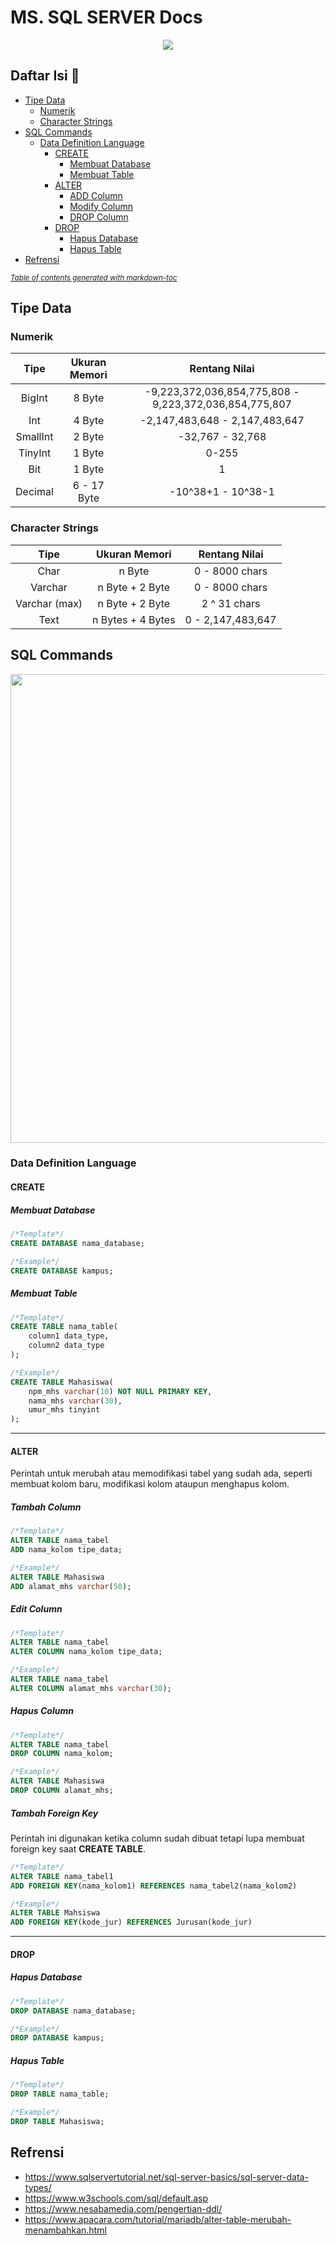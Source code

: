 # MS. SQL SERVER Docs
<p align="center">
  <img src="https://user-images.githubusercontent.com/67460437/144825129-7a33d901-6527-41f9-9a7e-502d07bc65d5.png">
</p>

## Daftar Isi 📝
- [Tipe Data](#tipe-data)
  * [Numerik](#numerik)
  * [Character Strings](#character-strings)
- [SQL Commands](#sql-commands)
  * [Data Definition Language](#data-definition-language)
    + [CREATE](#create)
      - [Membuat Database](#membuat-database)
      - [Membuat Table](#membuat-table)
    + [ALTER](#alter)
      - [ADD Column](#add-column)
      - [Modify Column](#modify-column)
      - [DROP Column](#drop-column)
    + [DROP](#drop)
      - [Hapus Database](#hapus-database)
      - [Hapus Table](#hapus-table)
- [Refrensi](#refrensi)

<small><i><a href='http://ecotrust-canada.github.io/markdown-toc/'>Table of contents generated with markdown-toc</a></i></small>



## Tipe Data
### Numerik
|   Tipe   | Ukuran Memori |                      Rentang Nilai                     |
|:--------:|:-------------:|:------------------------------------------------------:|
|  BigInt  |     8 Byte    | -9,223,372,036,854,775,808 - 9,223,372,036,854,775,807 |
|    Int   |     4 Byte    | -2,147,483,648 - 2,147,483,647                         |
| SmallInt |     2 Byte    | -32,767 - 32,768                                       |
|  TinyInt |     1 Byte    | 0-255                                                  |
|    Bit   |     1 Byte    | 1                                                      |
|  Decimal |  6 - 17 Byte  | -10^38+1 - 10^38-1                                     |

### Character Strings
|      Tipe     |   Ukuran Memori   |   Rentang Nilai   |
|:-------------:|:-----------------:|:-----------------:|
|      Char     |       n Byte      | 0 - 8000 chars    |
|    Varchar    |  n Byte + 2 Byte  | 0 - 8000 chars    |
| Varchar (max) |  n Byte + 2 Byte  | 2 ^ 31 chars      |
|      Text     | n Bytes + 4 Bytes | 0 - 2,147,483,647 |

## SQL Commands
<p align="center">
  <img src="https://user-images.githubusercontent.com/67460437/144828875-2ed8d476-2962-4a9d-ac40-d0184b7d7f77.png" width=750>
</p>

### Data Definition Language
#### CREATE
##### Membuat Database
```sql
/*Template*/
CREATE DATABASE nama_database;

/*Example*/
CREATE DATABASE kampus;
```

##### Membuat Table
```sql
/*Template*/
CREATE TABLE nama_table(
    column1 data_type,
    column2 data_type
);

/*Example*/
CREATE TABLE Mahasiswa(
    npm_mhs varchar(10) NOT NULL PRIMARY KEY,
    nama_mhs varchar(30),
    umur_mhs tinyint
);
```

---------------------------------------------------------------------------------------------------------------------------------------------------------------------------------

#### ALTER
Perintah untuk merubah atau memodifikasi tabel yang sudah ada, seperti membuat kolom baru, modifikasi kolom ataupun menghapus kolom.
##### Tambah Column
```sql
/*Template*/
ALTER TABLE nama_tabel 
ADD nama_kolom tipe_data;

/*Example*/
ALTER TABLE Mahasiswa
ADD alamat_mhs varchar(50);
```

##### Edit Column
```sql
/*Template*/
ALTER TABLE nama_tabel 
ALTER COLUMN nama_kolom tipe_data;

/*Example*/
ALTER TABLE nama_tabel 
ALTER COLUMN alamat_mhs varchar(30);
```

##### Hapus Column
```sql
/*Template*/
ALTER TABLE nama_tabel
DROP COLUMN nama_kolom;

/*Example*/
ALTER TABLE Mahasiswa
DROP COLUMN alamat_mhs;
```

##### Tambah Foreign Key
Perintah ini digunakan ketika column sudah dibuat tetapi lupa membuat foreign key saat **CREATE TABLE**.
```sql
/*Template*/
ALTER TABLE nama_tabel1
ADD FOREIGN KEY(nama_kolom1) REFERENCES nama_tabel2(nama_kolom2)

/*Example*/
ALTER TABLE Mahsiswa
ADD FOREIGN KEY(kode_jur) REFERENCES Jurusan(kode_jur)
```

---------------------------------------------------------------------------------------------------------------------------------------------------------------------------------

#### DROP
##### Hapus Database
```sql
/*Template*/
DROP DATABASE nama_database;

/*Example*/
DROP DATABASE kampus;
```

##### Hapus Table
```sql
/*Template*/
DROP TABLE nama_table;

/*Example*/
DROP TABLE Mahasiswa;
```

## Refrensi
- https://www.sqlservertutorial.net/sql-server-basics/sql-server-data-types/
- https://www.w3schools.com/sql/default.asp
- https://www.nesabamedia.com/pengertian-ddl/
- https://www.apacara.com/tutorial/mariadb/alter-table-merubah-menambahkan.html
